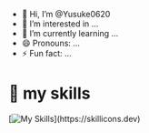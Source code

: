 - 👋 Hi, I’m @Yusuke0620
- 👀 I’m interested in ...
- 🌱 I’m currently learning ...
- 😄 Pronouns: ...
- ⚡ Fun fact: ...

# 🌱 my skills
[![My Skills](https://skillicons.dev/icons?i=html,css,sass,js,nodejs,ruby,rails,)](https://skillicons.dev)

<!---
Yusuke0620/Yusuke0620 is a ✨ special ✨ repository because its `README.md` (this file) appears on your GitHub profile.
You can click the Preview link to take a look at your changes.
--->
